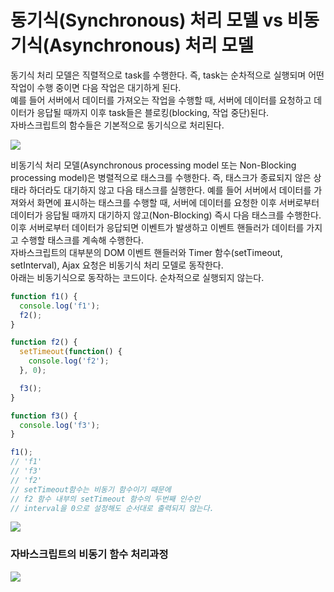 # 동기식(Synchronous) 처리 모델 vs 비동기식(Asynchronous) 처리 모델
동기식 처리 모델은 직렬적으로 task를 수행한다. 즉, task는 순차적으로 실행되며 어떤 작업이 수행 중이면 다음 작업은 대기하게 된다.   
예를 들어 서버에서 데이터를 가져오는 작업을 수행할 때, 서버에 데이터를 요청하고 데이터가 응답될 때까지 이후 task들은 블로킹(blocking, 작업 중단)된다.   
자바스크립트의 함수들은 기본적으로 동기식으로 처리된다.   
   
<img src="https://poiemaweb.com/img/synchronous.png">
<br/>

비동기식 처리 모델(Asynchronous processing model 또는 Non-Blocking processing model)은 병렬적으로 태스크를 수행한다. 즉, 태스크가 종료되지 않은 상태라 하더라도 대기하지 않고 다음 태스크를 실행한다. 예를 들어 서버에서 데이터를 가져와서 화면에 표시하는 태스크를 수행할 때, 서버에 데이터를 요청한 이후 서버로부터 데이터가 응답될 때까지 대기하지 않고(Non-Blocking) 즉시 다음 태스크를 수행한다. 이후 서버로부터 데이터가 응답되면 이벤트가 발생하고 이벤트 핸들러가 데이터를 가지고 수행할 태스크를 계속해 수행한다.   
자바스크립트의 대부분의 DOM 이벤트 핸들러와 Timer 함수(setTimeout, setInterval), Ajax 요청은 비동기식 처리 모델로 동작한다.   
아래는 비동기식으로 동작하는 코드이다. 순차적으로 실행되지 않는다.   
```javascript
function f1() {
  console.log('f1');
  f2();
}

function f2() {
  setTimeout(function() {
    console.log('f2');
  }, 0);

  f3();
}

function f3() {
  console.log('f3');
}

f1();
// 'f1'
// 'f3'
// 'f2'
// setTimeout함수는 비동기 함수이기 때문에
// f2 함수 내부의 setTimeout 함수의 두번째 인수인
// interval을 0으로 설정해도 순서대로 출력되지 않는다.
```
   
<img src="https://poiemaweb.com/img/settimeout.png">
<br/>

### 자바스크립트의 비동기 함수 처리과정
   
<img src="https://poiemaweb.com/img/event-loop.gif">